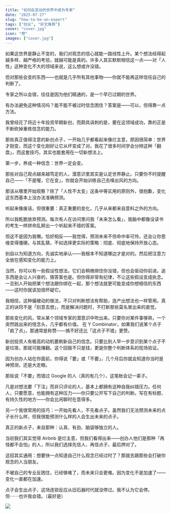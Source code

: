 ```yaml
---
title: "如何在变动的世界中成为专家"
date: "2025-07-27"
slug: "how-to-be-an-expert"
tags: ["创业", "好文推荐"]
cover: "cover.jpg"
icon: "😎"
images: ["cover.jpg"]
---
```

如果这世界是静止不变的，我们对观念的信心就能一路线性上升。某个想法经得起越多样、越严格的考验，就越可能是真的。许多人其实默默相信这一点——对「人性」这种变化不大的领域来说，这么想或许没错。



但对那些会变的东西——也就是几乎所有其他事物——你就不能再这样信任自己的判断了。



专家之所以会错，往往是因为他们精通的，是一个早已过期的世界。



有办法避免这种情况吗？能不能不被过时信念困住？答案是——可以，但得靠一点方法。



我曾经花了将近十年投资早期新创，而颇具讽刺的是，要在这领域成功，靠的正是不断砍掉重练信念的能力。



那些真正值得注意的新创点子，一开始几乎都看起来像烂主意，原因很简单：世界才刚变，而这个变化刚好让它从坏变成了对。我花了很多时间学会分辨这种「翻盘」，而这套技巧，其实也能套用在一切新想法上。



第一步，养成一种信念：世界一定会变。



那些对自己观点越来越笃定的人，潜意识里其实是认定世界静止。只要你不时提醒自己——「不是喔，它在变」，你就会开始训练自己去嗅出风的方向。



那该从哪里开始观察？除了「人性不太变」这条中等实用的原则外，很抱歉，变化这东西基本上没办法准确预测。



听起来像废话，但很重要：真正重要的变化，几乎从来都来自意料之外的方向。



所以我乾脆放弃预测。每次有人在访问里问我「未来怎么看」，我脑中都像没读书的考生一样拼命乱掰出一个听起来不错的答案。



但这不是因为我懒。恰好相反——我觉得，预测未来不但命中率可怜，还会让你思维变得僵硬。与其乱猜，不如选择更实际的策略：彻底、彻底地保持开放心态。



别自以为知道方向，先诚实地承认——我根本不知道哪边才是对的。然后把注意力全放在感知变化的能力上。



当然，你可以有一些假设性想法。它们会稍微绑住你没错，但也会驱动你前进。追东西是会让人兴奋的，猜答案也是。但你得非常有纪律，不让这些假设变成执念。
一旦别人开始把某个想法跟你绑在一起，那个想法就更可能变成你想相信的东西——这时你就该加倍怀疑它。



我相信，这种偏被动的做法，不只对判断想法有帮助，连产出想法也一样管用。真正的诀窍不是「刻意去想」，而是解决问题时，不打断那些莫名冒出来的直觉。



那些变化的风，常从某个领域专家的潜意识中吹出来。只要你对某件事够熟，一个突然跳出来的怪念头，几乎都有价值。
在 Y Combinator，如果我们说某个点子「疯了点」，那通常是称赞——搞不好还比「这点子不错」更赞。



新创投资人有极高的动机要刷新自己的信念。只要比别人早一步意识到某个点子不是垃圾，那就可能赚翻。这个回报不只是钱，更是你整个判断体系的现场验证。



因为创办人站在你面前，你得说「要」或「不要」，几个月后你就会知道你当时是神预测，还是大走眼。



那些说「不要」而错过 Google 的人（真的有几个），这笔帐会记一辈子。



凡是对想法要「下注」而非只评论的人，基本上都拥有这种自我纠错压力。任何人，只要愿意，也能拥有这种压力——你只要公开写下自己的判断。写在有标题、有持久性的地方——你会比闲聊时在意得多。



另一个我很常用的技巧：一开始先看人，不先看点子。虽然我们无法预测未来的点子长什么样，但我很能预测什么样的人会生出未来的点子。



真正的新点子，来自那种：认真、有劲、脑袋够独立的人。



当初我们其实觉得 Airbnb 是烂主意，但我们看得出来——创办人他们是那种「再怪都不会怕」的人，所以我们选择先信人、再信点子，最后押对了。



这招其实通用：想要快一点知道自己什么观念已经过时了？那就去跟那些会打破你观念的人当朋友。



不被自己的专业反困住，已经够难了，而未来只会更难。因为变化不是加速了——变化一直都在加速。



点子会生出点子，这场连锁反应从旧石器时代就没停过。我不认为它会停。
但⋯⋯也许我会错。（最好是）




![](https://prod-files-secure.s3.us-west-2.amazonaws.com/112d0858-5090-4d34-a606-b75eb8d65fd2/46476355-9cf3-4e99-9b7a-3531bc426380/1000202064.png?X-Amz-Algorithm=AWS4-HMAC-SHA256&X-Amz-Content-Sha256=UNSIGNED-PAYLOAD&X-Amz-Credential=ASIAZI2LB466VMYTEP3P%2F20250823%2Fus-west-2%2Fs3%2Faws4_request&X-Amz-Date=20250823T043527Z&X-Amz-Expires=3600&X-Amz-Security-Token=IQoJb3JpZ2luX2VjEMz%2F%2F%2F%2F%2F%2F%2F%2F%2F%2FwEaCXVzLXdlc3QtMiJHMEUCIQD6pHcnr39MOCBc4XEGdwAM9z5hRBrLIXhPIaO9TMXkrgIgfYGAjTPtky8HHDFPek%2BHz9uVFpsR6tUHTc9cd9T2jIcq%2FwMIJBAAGgw2Mzc0MjMxODM4MDUiDKbkVIWj7TFUBuS0yCrcA8khQjqo7jT3Nkihl05HXs70b5phNRByuDYHvJZkrDRtVT5c7W1WCwxP1M%2FhqLwoULHuz9s0z%2B2Ws3u%2BaB9lm%2BiGiHtaV5H1Ypm841CwK1kfnt7%2BSHIVBuNRlRFFF43fjnIYryzzqC%2BKg5s2eaFWtlIMiK8YG7dkgtCjnO9kPsjdC3f9rUmuVmqqLnNoDiEPZZJgBfdpXNBkyv3wL9XH6IG93HaP5y7S6HujWypUN9IMCWVd%2FMiFURaGYR6Uz3NGMCOdLhK7L3lHqLoHusgFOZd6wHsyAkVhvXUKLy3gm%2FdEsgcInnVaTinQUksTQI%2FAzfTZRpQ%2B3SecL4sGyqVY2jBOtPAJ3Jy0hX3E5BRd9py7ygHIad%2FVL996M3g2rKiF%2BH8YQGXU1H0mnEVzFMggTzzH9QtjQqGVOVp0%2BP0VknZK2AYHJMYoJ8B5tWhVA%2BJh%2BZj3EjTPd0%2FvG1G4rQKGkJS06GUTxH%2FgJfszQPAUpZfC6RuQii83B87H%2FzcBCxxoQYURpfmri6ZqYNnlildkHSXAepSau8daZKwkWBzpPzgQtezsJDjn7lnnU6RIvfh02Vq%2F1Puda4iLCCNxwWnWykB6EZWNSZtH195w9CXUOij9w6Lm95kbiDKF%2F0BaMJTopMUGOqUBjheXqpQI%2BsgaOPmhKc1qCumaJo3eHmFlp31YcCp5CZGaRD1ONF4xo%2FNnVMEWG2BGWGr6ROYzuAYvIgsAR7lNt0aL2VWP9L8TGu7o2aexE6qgbuoM%2FGYvfRnKtfOGCERXQb%2B0Fp%2BRjRLJatODa%2BvwgyTU%2F%2BPnCBk9b%2BcdPi9S9YqBuE28wNHqKPZ%2BlEQLiZU0XFk6eohh1pJ6lGKffb3qE7GJ1UI1&X-Amz-Signature=c9aa2b528cc2070596edb03a9322ee1d29a5d5dfff5f6df9087edc33a206dae8&X-Amz-SignedHeaders=host&x-amz-checksum-mode=ENABLED&x-id=GetObject)

